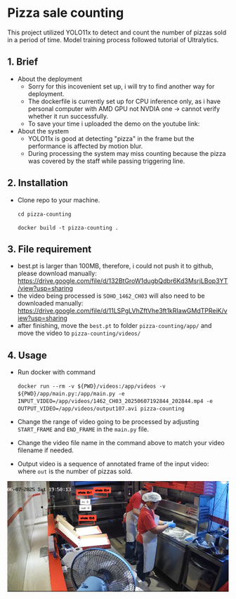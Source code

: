 
# Pizza sale counting

This project utilized YOLO11x to detect and count the number of pizzas sold in a period of time.
Model training process followed tutorial of Ultralytics. 

## 1. Brief

- About the deployment
    - Sorry for this incovenient set up, i will try to find another way for deployment.
    - The dockerfile is currently set up for CPU inference only, as i have personal computer with AMD GPU not NVDIA one -> cannot verify whether it run successfully.
    - To save your time i uploaded the demo on the youtube link: 
- About the system
    - YOLO11x is good at detecting "pizza" in the frame but the performance is affected by motion blur.
    - During processing the system may miss counting because the pizza was covered by the staff while passing triggering line.


## 2. Installation
- Clone repo to your machine.
    
    ``` cd pizza-counting ```

    ```docker build -t pizza-counting . ```

## 3. File requirement

- best.pt is larger than 100MB, therefore, i could not push it to github, please download manually: https://drive.google.com/file/d/132BtGroW1dugbQdbr6Kd3MsrjLBop3YT/view?usp=sharing
- the video being processed is ```SOHO_1462_CH03``` will also need to be downloaded manually: https://drive.google.com/file/d/11LSPgLVhZftVhe3ft1kRIawGMdTPReiK/view?usp=sharing
- after finishing, move the ```best.pt``` to folder ```pizza-counting/app/``` and move the video to ```pizza-counting/videos/```

## 4. Usage
- Run docker with command

    ```docker run --rm -v ${PWD}/videos:/app/videos -v ${PWD}/app/main.py:/app/main.py -e INPUT_VIDEO=/app/videos/1462_CH03_20250607192844_202844.mp4 -e OUTPUT_VIDEO=/app/videos/output107.avi pizza-counting```

- Change the range of video going to be processed by adjusting ```START_FRAME``` and ```END_FRAME``` in the ```main.py``` file.
- Change the video file name in the command above to match your video filename if needed.

- Output video is a sequence of annotated frame of the input video: where ```out``` is the number of pizzas sold.

![alt text](images/image.png)
